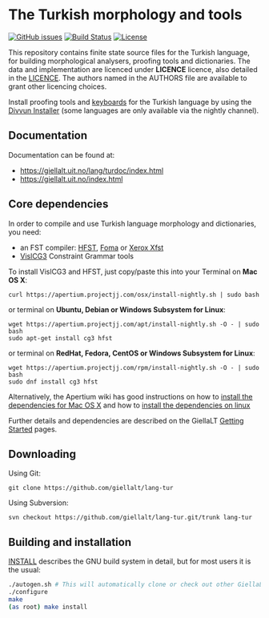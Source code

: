 The Turkish morphology and tools
==========================================

[![GitHub issues](https://img.shields.io/github/issues-raw/giellalt/lang-tur)](https://github.com/giellalt/lang-tur/issues)
[![Build Status](https://github.com/giellalt/lang-tur/workflows/Speller%20CI+CD/badge.svg)](https://github.com/giellalt/lang-tur/actions)
[![License](https://img.shields.io/github/license/giellalt/lang-tur)](https://raw.githubusercontent.com/giellalt/lang-tur/develop/LICENSE)

This repository contains finite state source files for the Turkish language,
for building morphological analysers, proofing tools
and dictionaries. The data and implementation are licenced under __LICENCE__
licence, also detailed in the
[LICENCE](https://github.com/giellalt/lang-tur/blob/develop/LICENCE). The
authors named in the AUTHORS file are available to grant other licencing
choices.

Install proofing tools and [keyboards](https://github.com/giellalt/keyboard-tur)
for the Turkish language by using the [Divvun Installer](http://divvun.no)
(some languages are only available via the nightly channel).

Documentation
-------------

Documentation can be found at:

-   <https://giellalt.uit.no/lang/turdoc/index.html>
-   <https://giellalt.uit.no/index.html>

Core dependencies
-----------------

In order to compile and use Turkish language morphology and
dictionaries, you need:

- an FST compiler: [HFST](https://github.com/hfst/hfst), [Foma](https://github.com/mhulden/foma) or [Xerox Xfst](https://web.stanford.edu/~laurik/fsmbook/home.html)
- [VislCG3](https://visl.sdu.dk/svn/visl/tools/vislcg3/trunk) Constraint Grammar tools

To install VislCG3 and HFST, just copy/paste this into your Terminal on **Mac OS X**:

```
curl https://apertium.projectjj.com/osx/install-nightly.sh | sudo bash
```

or terminal on **Ubuntu, Debian or Windows Subsystem for Linux**:

```
wget https://apertium.projectjj.com/apt/install-nightly.sh -O - | sudo bash
sudo apt-get install cg3 hfst
```

or terminal on **RedHat, Fedora, CentOS or Windows Subsystem for Linux**:

```
wget https://apertium.projectjj.com/rpm/install-nightly.sh -O - | sudo bash
sudo dnf install cg3 hfst
```

Alternatively, the Apertium wiki has good instructions on how to [install the dependencies for Mac
OS X](https://wiki.apertium.org/wiki/Apertium_on_Mac_OS_X) and how to [install
the dependencies on
linux](https://wiki.apertium.org/wiki/Installation_of_grammar_libraries)

Further details and dependencies are described on the GiellaLT [Getting Started](https://giellalt.uit.no/infra/GettingStarted.html) pages.

Downloading
-----------

Using Git:
```
git clone https://github.com/giellalt/lang-tur
```

Using Subversion:
```
svn checkout https://github.com/giellalt/lang-tur.git/trunk lang-tur
```

Building and installation
-------------------------

[INSTALL](https://github.com/giellalt/lang-tur/blob/develop/INSTALL)
describes the GNU build system in detail, but for most users it is the usual:

```sh
./autogen.sh # This will automatically clone or check out other GiellaLT dependencies
./configure
make
(as root) make install
```
